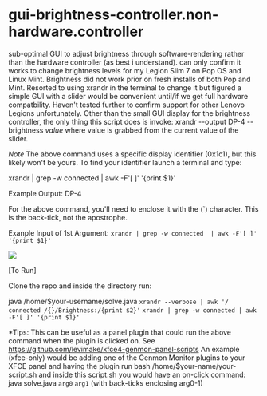 # gui-brightness-controller.non-hardware.controller
sub-optimal GUI to adjust brightness through software-rendering rather than the hardware controller (as best i understand). can only confirm it works to change brightness levels for my Legion Slim 7 on Pop OS and Linux Mint. Brightness did not work prior on fresh installs of both Pop and Mint. Resorted to using xrandr in the terminal to change it but figured a simple GUI with a slider would be convenient until/if we get full hardware compatbility. 
Haven't tested further to confirm support for other Lenovo Legions unfortunately.
Other than the small GUI display for the brightness controller, the only thing this script does is invoke:
     xrandr --output DP-4 --brightness *value* 
where value is grabbed from the current value of the slider. 

*Note* The above command uses a specific display identifier (0x1c1), but this likely won't be yours. To find your identifier launch a terminal and type: 

xrandr | grep -w connected  | awk -F'[ ]' '{print $1}'

Example Output:
DP-4

For the above command, you'll need to enclose it with the (`) character. This is the back-tick, not the apostrophe. 

Exanple Input of 1st Argument: 
` xrandr | grep -w connected  | awk -F'[ ]' '{print $1}' `

<img src="https://user-images.githubusercontent.com/31811490/151293547-6f05e007-24ff-4ee3-949c-47ce46615efb.png">

[To Run]

Clone the repo and inside the directory run: 

java /home/$your-username/solve.java `xrandr --verbose | awk '/ connected /{}/Brightness:/{print $2}'` `xrandr | grep -w connected | awk -F'[ ]' '{print $1}'` 

*Tips: This can be useful as a panel plugin that could run the above command when the plugin is clicked on. 
See https://github.com/levimake/xfce4-genmon-panel-scripts 
An example (xfce-only) would be adding one of the Genmon Monitor plugins to your XFCE panel and having the plugin run bash /home/$your-name/your-script.sh and inside this script.sh you would have an on-click command: java solve.java `arg0` `arg1` (with back-ticks enclosing arg0-1) 
